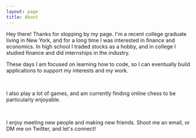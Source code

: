 ```yaml
---
layout: page
title: About
---
```


<p class="message">
  Hey there! Thanks for stopping by my page. I'm a recent college graduate living in New York, and for a long 
  time I was interested in finance and economics. In high school I traded stocks as a hobby, and in 
  college I studied finance and did internships in the industry.

   <br>

  These days I am focused on learning how to code, so I can eventually build applications to support my interests and my work.

   <br>

  I also play a lot of games, and am currently finding online chess to be particularly enjoyable.

   <br>

  I enjoy meeting new people and making new friends. Shoot me an email, or DM me on Twitter, and let's connect!
  
</p>
